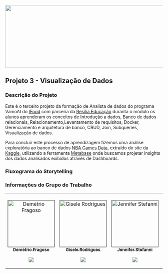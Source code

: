 <img src="https://github.com/giselemanuel/projeto3-programa-Ifood-backend/blob/main/imagens/NBA.png" data-canonical-src="https://gyazo.com/eb5c5741b6a9a16c692170a41a49c858.png" width="1000" height="200" />  

## Projeto 3  - Visualização de Dados

### Descrição do Projeto

Este é o terceiro projeto da formação de Analista de dados do programa VamoAI do [IFood](https://www.linkedin.com/posts/ifood-_inteligaeanciaartificial-tecnologia-dados-activity-6727679437791342592-opfn) com parceria da [Resilia Educação](https://www.linkedin.com/school/resilia-educacao/) duranta o módulo os alunos aprenderam os conceitos de Introdução a dados, Banco de dados relacionais, Relacionamento,Levantamento de requisitos, Docker, Gerenciamento e arquitetura de banco, CRUD, Join, Subqueries, Visualização de dados.

Para concluír este processo de aprendizagem fizemos uma análise exploratória ao banco de dados [NBA Games Data](https://www.kaggle.com/nathanlauga/nba-games?select=games.csv), extraído do site da [Kaggle](https://www.kaggle.com/datasets), utilizando a ferramenta [Metabase](https://www.metabase.com) onde buscamos projetar insights dos dados analisados exibidos através de Dashboards.

### Fluxograma do Storytelling

### Informações do Grupo de Trabalho

<table>
 <td align="center"><br>
        <a href="">
            <img src="https://github.com/giselemanuel/projeto3-programa-Ifood-backend/blob/main/imagens/demetrio.jpg" width="150px;" alt="Demétrio Fragoso" style="max-width:100%;">
            <br><sub><b>Demétrio Fragoso</b></sub><br>
        <p align="center">
            </a>
            <a href="https://github.com/demetriofragoso">
                   <img src="https://img.shields.io/badge/-Github-000?style=flat-square&logo=Github&logoColor=white&link=https://github.com/demetriofragoso">
            </a>
       </p>
</td>
  <td align="center"><br>
        <a href="">
            <img src="https://github.com/giselemanuel/projeto3-programa-Ifood-backend/blob/main/imagens/giselemannuel.JPG" width="150px;" alt="Gisele Rodrigues" style="max-width:100%;">
            <br><sub><b>Gisele Rodrigues</b></sub><br>
        <p align="center">
            </a>    
            <a href="https://github.com/giselemanuel">
                   <img src="https://img.shields.io/badge/-Github-000?style=flat-square&logo=Github&logoColor=white&link=https://github.com/giselemanuel">
            </a>
       </p>
</td>
  <td align="center"><br>
        <a href="">
            <img src="https://github.com/giselemanuel/projeto3-programa-Ifood-backend/blob/main/imagens/jennifer.jpg" width="150px;" alt="Jennifer Stefanni" style="max-width:100%;">
            <br><sub><b>Jennifer Stefanni</b></sub><br>
        <p align="center">
            </a>    
            <a href="https://github.com/jenniferstefaniks">
                   <img src="https://img.shields.io/badge/-Github-000?style=flat-square&logo=Github&logoColor=white&link=https://github.com/jenniferstefaniks">
            </a>
       </p>
</td>
<td align="center"><br>
        <a href="">
            <img src="https://github.com/giselemanuel/projeto3-programa-Ifood-backend/blob/main/imagens/ludmila.png" width="150px;" alt="Ludmila Leal" style="max-width:100%;">
            <br><sub><b>Ludmila Leal</b></sub><br>
        <p align="center">
            </a>    
            <a href="https://github.com/LudmilaLeal">
                   <img src="https://img.shields.io/badge/-Github-000?style=flat-square&logo=Github&logoColor=white&link=https://github.com/LudmilaLeal">
            </a>
       </p>
</td>
<td align="center"><br>
        <a href="">
            <img src="https://github.com/giselemanuel/projeto3-programa-Ifood-backend/blob/main/imagens/luzivan.jpg" width="150px;" alt="Luzivan Lira" style="max-width:100%;">
            <br><sub><b>Luzivan Lira</b></sub><br>
        <p align="center">
            </a>    
            <a href="https://github.com/luzivan-lira">
                   <img src="https://img.shields.io/badge/-Github-000?style=flat-square&logo=Github&logoColor=white&link=https://github.com/uzivan-lira">
            </a>
       </p>
</td>
</table>
